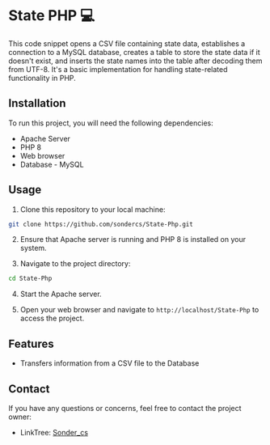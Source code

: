 # State PHP 💻

This code snippet opens a CSV file containing state data, establishes a connection to a MySQL database, creates a table to store the state data if it doesn't exist, and inserts the state names into the table after decoding them from UTF-8. It's a basic implementation for handling state-related functionality in PHP.

## Installation

To run this project, you will need the following dependencies:

- Apache Server
- PHP 8
- Web browser
- Database - MySQL

## Usage

1. Clone this repository to your local machine:

```bash
git clone https://github.com/sondercs/State-Php.git
```

2. Ensure that Apache server is running and PHP 8 is installed on your system.

3. Navigate to the project directory:

```bash
cd State-Php
```

4. Start the Apache server.

5. Open your web browser and navigate to `http://localhost/State-Php` to access the project.

## Features

- Transfers information from a CSV file to the Database

## Contact

If you have any questions or concerns, feel free to contact the project owner:

- LinkTree: [Sonder_cs](https://linktr.ee/Sonder_cs)
